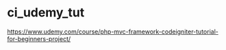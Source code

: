 # ci_udemy_tut
https://www.udemy.com/course/php-mvc-framework-codeigniter-tutorial-for-beginners-project/
